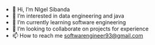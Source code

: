 - 👋 Hi, I’m NIgel Sibanda
- 👀 I’m interested in data engineering and java
- 🌱 I’m currently learning software engineering
- 💞️ I’m looking to collaborate on projects for experience
- 📫 How to reach me softwarengineer93@gmail.com

<!---
SoftEng1993/SoftEng1993 is a ✨ special ✨ repository because its `README.md` (this file) appears on your GitHub profile.
You can click the Preview link to take a look at your changes.
--->
